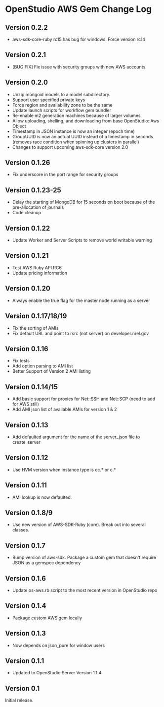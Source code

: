 OpenStudio AWS Gem Change Log
==================================

Version 0.2.2
-------------
* aws-sdk-core-ruby rc15 has bug for windows. Force version rc14

Version 0.2.1
-------------
* [BUG FIX] Fix issue with security groups with new AWS accounts

Version 0.2.0
-------------
* Unzip mongoid models to a model subdirectory. 
* Support user specified private keys
* Force region and availability zone to be the same
* Update launch scripts for workflow gem bundler
* Re-enable m2 generation machines because of larger volumes
* Allow uploading, shelling, and downloading from base OpenStudio::Aws Object
* Timestamp in JSON instance is now an integer (epoch time)
* GroupUUID is now an actual UUID instead of a timestamp in seconds (removes race condition when spinning up clusters in parallel)
* Changes to support upcoming aws-sdk-core version 2.0

Version 0.1.26
--------------
* Fix underscore in the port range for security groups

Version 0.1.23-25
--------------
* Delay the starting of MongoDB for 15 seconds on boot because of the pre-allocation of journals
* Code cleanup

Version 0.1.22
--------------
* Update Worker and Server Scripts to remove world writable warning

Version 0.1.21
--------------
* Test AWS Ruby API RC6
* Update pricing information

Version 0.1.20
--------------
* Always enable the true flag for the master node running as a server

Version 0.1.17/18/19
-------------------
* Fix the sorting of AMIs
* Fix default URL and point to rsrc (not server) on developer.nrel.gov

Version 0.1.16
--------------
* Fix tests
* Add option parsing to AMI list
* Better Support of Version 2 AMI listing

Version 0.1.14/15
-------------
* Add basic support for proxies for Net::SSH and Net::SCP (need to add for AWS still)
* Add AMI json list of available AMIs for version 1 & 2

Version 0.1.13
--------------
* Add defaulted argument for the name of the server_json file to create_server

Version 0.1.12
--------------
* Use HVM version when instance type is cc.* or c.*

Version 0.1.11
-------------
* AMI lookup is now defaulted.  

Version 0.1.8/9
-------------
* Use new version of AWS-SDK-Ruby (core).  Break out into several classes.

Version 0.1.7
-------------
* Bump version of aws-sdk. Package a custom gem that doesn't require JSON as a gemspec dependency

Version 0.1.6
-------------
* Update os-aws.rb script to the most recent version in OpenStudio repo

Version 0.1.4
-------------
* Package custom AWS gem locally

Version 0.1.3
-------------
* Now depends on json_pure for window users

Version 0.1.1
-------------
* Updated to OpenStudio Server Version 1.1.4

Version 0.1
-----------
Initial release.



